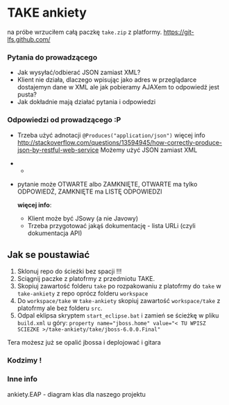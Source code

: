 # TAKE ankiety

na próbe wrzuciłem całą paczkę `take.zip` z platformy. https://git-lfs.github.com/

### Pytania do prowadzącego
* Jak wysyłać/odbierać JSON zamiast XML?
* Klient nie działa, dlaczego wpisując jako adres w przeglądarce dostajemyn dane w XML ale jak pobieramy AJAXem to odpowiedź jest pusta?
* Jak dokładnie mają działać pytania i odpowiedzi

### Odpowiedzi od prowadzącego :P
* Trzeba użyć adnotacji `@Produces("application/json")` więcej info http://stackoverflow.com/questions/13594945/how-correctly-produce-json-by-restful-web-service
  Możemy użyć JSON zamiast XML
* -
* pytanie może OTWARTE albo ZAMKNIĘTE, OTWARTE ma tylko ODPOWIEDŹ, ZAMKNIĘTE ma LISTĘ ODPOWIEDZI
    
    **więcej info**:
    * Klient może być JSowy (a nie Javowy)
    * Trzeba przygotować jakąś dokumentację - lista URLi (czyli dokumentacja API)

## Jak se poustawiać
1. Sklonuj repo do ścieżki bez spacji !!!
1. Sciągnij paczke z platofrmy z przedmiotu TAKE.
1. Skopiuj zawartość folderu `take` po rozpakowaniu z platofrmy do `take` w `take-ankiety` z repo oprócz folderu `workspace`
1. Do `workspace/take` w `take-ankiety` skopiuj zawartość `workspace/take` z platofrmy ale bez folderu `src`.
1. Odpal eklipsa skryptem `start_eclipse.bat` i zamień se ścieżkę w pliku `build.xml` u góry:
	`property name="jboss.home" value="< TU WPISZ SCIEZKE >/take-ankiety/take/jboss-6.0.0.Final"`
	
Tera możesz już se opalić jbossa i deplojować i gitara
### Kodzimy !

### Inne info
ankiety.EAP - diagram klas dla naszego projektu



